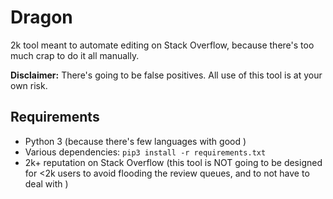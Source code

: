 # Dragon

2k tool meant to automate editing on Stack Overflow, because there's too much crap to do it all manually.

**Disclaimer:** There's going to be false positives. All use of this tool is at your own risk.

## Requirements
* Python 3 (because there's few languages with good )
* Various dependencies: `pip3 install -r requirements.txt`
* 2k+ reputation on Stack Overflow (this tool is NOT going to be designed for &lt;2k users to avoid flooding the review queues, and to not have to deal with )


